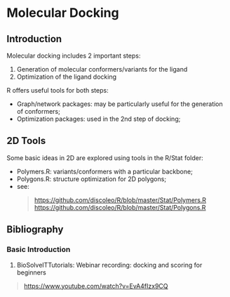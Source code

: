 
# Molecular Docking

## Introduction

Molecular docking includes 2 important steps:
1. Generation of molecular conformers/variants for the ligand
2. Optimization of the ligand docking

R offers useful tools for both steps:
- Graph/network packages: may be particularly useful for the generation of conformers;
- Optimization packages: used in the 2nd step of docking;


## 2D Tools

Some basic ideas in 2D are explored using tools in the R/Stat folder:
- Polymers.R: variants/conformers with a particular backbone;
- Polygons.R: structure optimization for 2D polygons;
- see:
  > https://github.com/discoleo/R/blob/master/Stat/Polymers.R
  > https://github.com/discoleo/R/blob/master/Stat/Polygons.R


## Bibliography

### Basic Introduction

1. BioSolveITTutorials: Webinar recording: docking and scoring for beginners
  > https://www.youtube.com/watch?v=EvA4fIzx9CQ

